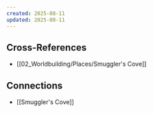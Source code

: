 ```yaml
---
created: 2025-08-11
updated: 2025-08-11
---
```




## Cross-References

- [[02_Worldbuilding/Places/Smuggler's Cove]]


## Connections

- [[Smuggler's Cove]]
